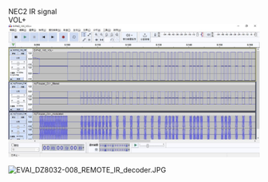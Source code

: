NEC2 IR signal  
VOL+  
![EVPAD_10S_VOL+.JPG](EVPAD_10S_VOL+.JPG)  

![
EVAI_DZ8032-008_REMOTE_IR_decoder.JPG](EVAI_DZ8032-008_REMOTE_IR_decoder.JPG)  
